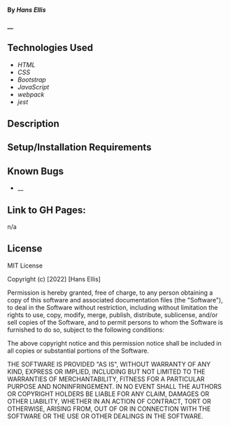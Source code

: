 # 

#### By _**Hans Ellis**_

#### __

## Technologies Used

* _HTML_
* _CSS_
* _Bootstrap_
* _JavaScript_
* _webpack_
* _jest_


## Description



## Setup/Installation Requirements



## Known Bugs

* __

## Link to GH Pages:

n/a


## License

MIT License

Copyright (c) [2022] [Hans Ellis]

Permission is hereby granted, free of charge, to any person obtaining a copy
of this software and associated documentation files (the "Software"), to deal
in the Software without restriction, including without limitation the rights
to use, copy, modify, merge, publish, distribute, sublicense, and/or sell
copies of the Software, and to permit persons to whom the Software is
furnished to do so, subject to the following conditions:

The above copyright notice and this permission notice shall be included in all
copies or substantial portions of the Software.

THE SOFTWARE IS PROVIDED "AS IS", WITHOUT WARRANTY OF ANY KIND, EXPRESS OR
IMPLIED, INCLUDING BUT NOT LIMITED TO THE WARRANTIES OF MERCHANTABILITY,
FITNESS FOR A PARTICULAR PURPOSE AND NONINFRINGEMENT. IN NO EVENT SHALL THE
AUTHORS OR COPYRIGHT HOLDERS BE LIABLE FOR ANY CLAIM, DAMAGES OR OTHER
LIABILITY, WHETHER IN AN ACTION OF CONTRACT, TORT OR OTHERWISE, ARISING FROM,
OUT OF OR IN CONNECTION WITH THE SOFTWARE OR THE USE OR OTHER DEALINGS IN THE
SOFTWARE.



